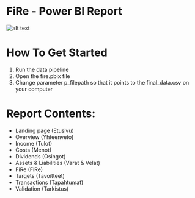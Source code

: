 # FiRe - Power BI Report

![alt text](https://github.com/mkkvkmn/fire/blob/main/assets/fire.png?raw=true)

# How To Get Started

1. Run the data pipeline
2. Open the fire.pbix file
3. Change parameter p_filepath so that it points to the final_data.csv on your computer

# Report Contents:

- Landing page (Etusivu)
- Overview (Yhteenveto)
- Income (Tulot)
- Costs (Menot)
- Dividends (Osingot)
- Assets & Liabilities (Varat & Velat)
- FiRe (FiRe)
- Targets (Tavoitteet)
- Transactions (Tapahtumat)
- Validation (Tarkistus)
